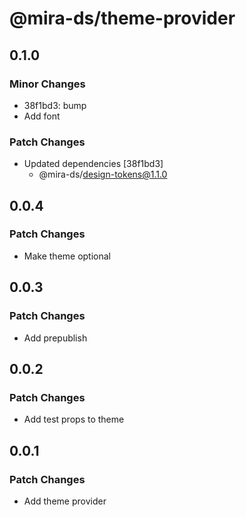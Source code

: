 # @mira-ds/theme-provider

## 0.1.0

### Minor Changes

- 38f1bd3: bump
- Add font

### Patch Changes

- Updated dependencies [38f1bd3]
  - @mira-ds/design-tokens@1.1.0

## 0.0.4

### Patch Changes

- Make theme optional

## 0.0.3

### Patch Changes

- Add prepublish

## 0.0.2

### Patch Changes

- Add test props to theme

## 0.0.1

### Patch Changes

- Add theme provider
